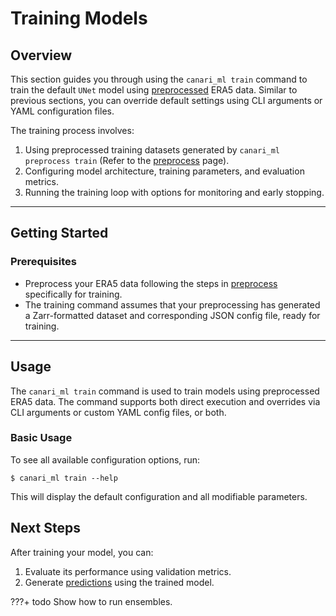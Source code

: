 # Training Models

## Overview

This section guides you through using the `canari_ml train` command to train the default `UNet` model using [preprocessed](../preprocess/index.md) ERA5 data. Similar to previous sections, you can override default settings using CLI arguments or YAML configuration files.

The training process involves:

1. Using preprocessed training datasets generated by `canari_ml preprocess train` (Refer to the [preprocess](../preprocess/index.md) page).
2. Configuring model architecture, training parameters, and evaluation metrics.
3. Running the training loop with options for monitoring and early stopping.

---

## Getting Started

### Prerequisites

- Preprocess your ERA5 data following the steps in [preprocess](../preprocess/index.md) specifically for training.
- The training command assumes that your preprocessing has generated a Zarr-formatted dataset and corresponding JSON config file, ready for training.

---

## Usage

The `canari_ml train` command is used to train models using preprocessed ERA5 data. The command supports both direct execution and overrides via CLI arguments or custom YAML config files, or both.

### Basic Usage

To see all available configuration options, run:

```console exec="on" source="tabbed-left" result="ansi" tabs="Command|Output"
$ canari_ml train --help
```

This will display the default configuration and all modifiable parameters.

## Next Steps

After training your model, you can:

1. Evaluate its performance using validation metrics.
2. Generate [predictions](../predict/index.md) using the trained model.

???+ todo
    Show how to run ensembles.
